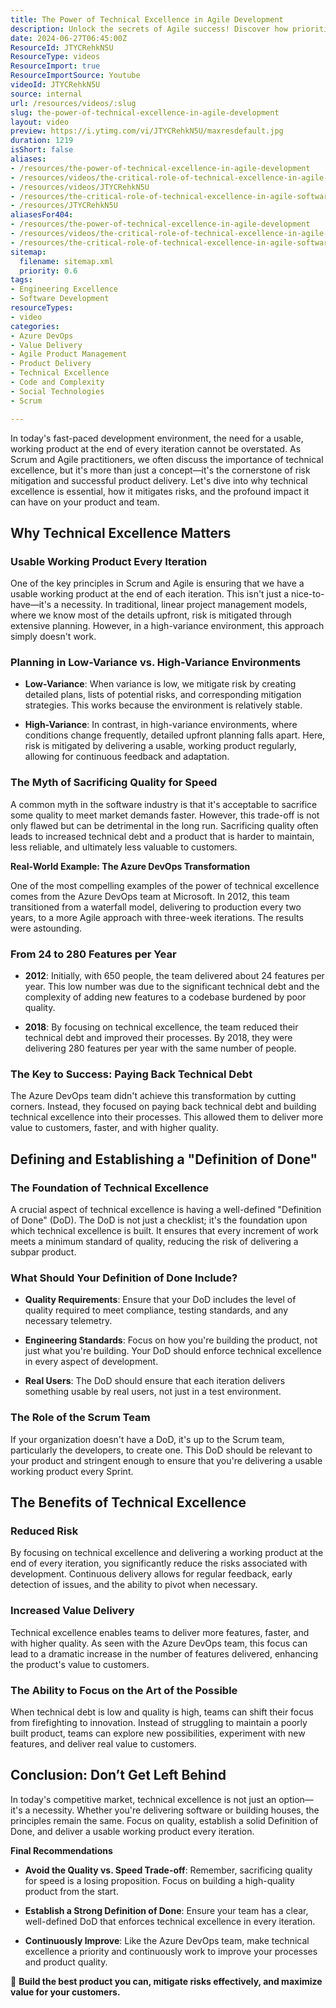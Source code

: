 ```yaml
---
title: The Power of Technical Excellence in Agile Development
description: Unlock the secrets of Agile success! Discover how prioritising technical excellence over speed can transform your software development and deliver exceptional value.
date: 2024-06-27T06:45:00Z
ResourceId: JTYCRehkN5U
ResourceType: videos
ResourceImport: true
ResourceImportSource: Youtube
videoId: JTYCRehkN5U
source: internal
url: /resources/videos/:slug
slug: the-power-of-technical-excellence-in-agile-development
layout: video
preview: https://i.ytimg.com/vi/JTYCRehkN5U/maxresdefault.jpg
duration: 1219
isShort: false
aliases:
- /resources/the-power-of-technical-excellence-in-agile-development
- /resources/videos/the-critical-role-of-technical-excellence-in-agile-software-development
- /resources/videos/JTYCRehkN5U
- /resources/the-critical-role-of-technical-excellence-in-agile-software-development
- /resources/JTYCRehkN5U
aliasesFor404:
- /resources/the-power-of-technical-excellence-in-agile-development
- /resources/videos/the-critical-role-of-technical-excellence-in-agile-software-development
- /resources/the-critical-role-of-technical-excellence-in-agile-software-development
sitemap:
  filename: sitemap.xml
  priority: 0.6
tags:
- Engineering Excellence
- Software Development
resourceTypes:
- video
categories:
- Azure DevOps
- Value Delivery
- Agile Product Management
- Product Delivery
- Technical Excellence
- Code and Complexity
- Social Technologies
- Scrum

---
```

In today's fast-paced development environment, the need for a usable, working product at the end of every iteration cannot be overstated. As Scrum and Agile practitioners, we often discuss the importance of technical excellence, but it's more than just a concept—it's the cornerstone of risk mitigation and successful product delivery. Let's dive into why technical excellence is essential, how it mitigates risks, and the profound impact it can have on your product and team.

## **Why Technical Excellence Matters**

### **Usable Working Product Every Iteration**

One of the key principles in Scrum and Agile is ensuring that we have a usable working product at the end of each iteration. This isn't just a nice-to-have—it's a necessity. In traditional, linear project management models, where we know most of the details upfront, risk is mitigated through extensive planning. However, in a high-variance environment, this approach simply doesn't work.

### **Planning in Low-Variance vs. High-Variance Environments**

- **Low-Variance**: When variance is low, we mitigate risk by creating detailed plans, lists of potential risks, and corresponding mitigation strategies. This works because the environment is relatively stable.

- **High-Variance**: In contrast, in high-variance environments, where conditions change frequently, detailed upfront planning falls apart. Here, risk is mitigated by delivering a usable, working product regularly, allowing for continuous feedback and adaptation.

### **The Myth of Sacrificing Quality for Speed**

A common myth in the software industry is that it's acceptable to sacrifice some quality to meet market demands faster. However, this trade-off is not only flawed but can be detrimental in the long run. Sacrificing quality often leads to increased technical debt and a product that is harder to maintain, less reliable, and ultimately less valuable to customers.

**Real-World Example: The Azure DevOps Transformation**

One of the most compelling examples of the power of technical excellence comes from the Azure DevOps team at Microsoft. In 2012, this team transitioned from a waterfall model, delivering to production every two years, to a more Agile approach with three-week iterations. The results were astounding.

### **From 24 to 280 Features per Year**

- **2012**: Initially, with 650 people, the team delivered about 24 features per year. This low number was due to the significant technical debt and the complexity of adding new features to a codebase burdened by poor quality.

- **2018**: By focusing on technical excellence, the team reduced their technical debt and improved their processes. By 2018, they were delivering 280 features per year with the same number of people.

### **The Key to Success: Paying Back Technical Debt**

The Azure DevOps team didn't achieve this transformation by cutting corners. Instead, they focused on paying back technical debt and building technical excellence into their processes. This allowed them to deliver more value to customers, faster, and with higher quality.

## **Defining and Establishing a "Definition of Done"**

### **The Foundation of Technical Excellence**

A crucial aspect of technical excellence is having a well-defined "Definition of Done" (DoD). The DoD is not just a checklist; it's the foundation upon which technical excellence is built. It ensures that every increment of work meets a minimum standard of quality, reducing the risk of delivering a subpar product.

### **What Should Your Definition of Done Include?**

- **Quality Requirements**: Ensure that your DoD includes the level of quality required to meet compliance, testing standards, and any necessary telemetry.

- **Engineering Standards**: Focus on how you're building the product, not just what you're building. Your DoD should enforce technical excellence in every aspect of development.

- **Real Users**: The DoD should ensure that each iteration delivers something usable by real users, not just in a test environment.

### **The Role of the Scrum Team**

If your organization doesn't have a DoD, it's up to the Scrum team, particularly the developers, to create one. This DoD should be relevant to your product and stringent enough to ensure that you're delivering a usable working product every Sprint.

## **The Benefits of Technical Excellence**

### **Reduced Risk**

By focusing on technical excellence and delivering a working product at the end of every iteration, you significantly reduce the risks associated with development. Continuous delivery allows for regular feedback, early detection of issues, and the ability to pivot when necessary.

### **Increased Value Delivery**

Technical excellence enables teams to deliver more features, faster, and with higher quality. As seen with the Azure DevOps team, this focus can lead to a dramatic increase in the number of features delivered, enhancing the product's value to customers.

### **The Ability to Focus on the Art of the Possible**

When technical debt is low and quality is high, teams can shift their focus from firefighting to innovation. Instead of struggling to maintain a poorly built product, teams can explore new possibilities, experiment with new features, and deliver real value to customers.

## **Conclusion: Don’t Get Left Behind**

In today's competitive market, technical excellence is not just an option—it's a necessity. Whether you're delivering software or building houses, the principles remain the same. Focus on quality, establish a solid Definition of Done, and deliver a usable working product every iteration.

**Final Recommendations**

- **Avoid the Quality vs. Speed Trade-off**: Remember, sacrificing quality for speed is a losing proposition. Focus on building a high-quality product from the start.

- **Establish a Strong Definition of Done**: Ensure your team has a clear, well-defined DoD that enforces technical excellence in every iteration.

- **Continuously Improve**: Like the Azure DevOps team, make technical excellence a priority and continuously work to improve your processes and product quality.

🚀 **Build the best product you can, mitigate risks effectively, and maximize value for your customers.**
